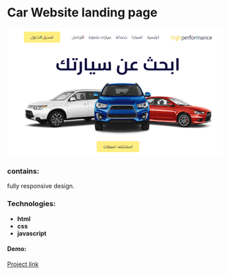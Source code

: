 # Car Website landing page

![home image](https://github.com/fasdjkherig/arabic-car-website-js/blob/master/images/cover%20image.png)

### contains:

fully responsive design.

### Technologies:

- **html**
- **css**
- **javascript**

#### Demo:

[Project link](http://arabic-car-website-js.vercel.app/)
